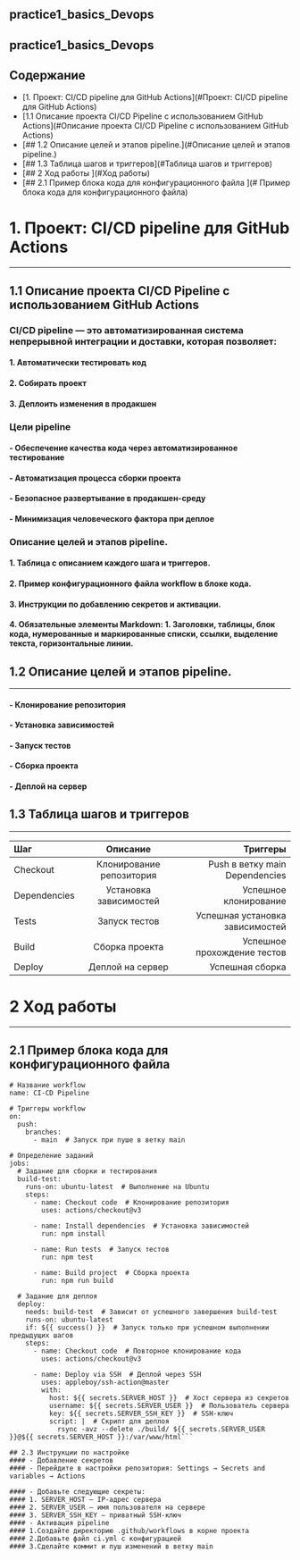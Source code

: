 ## practice1_basics_Devops
## practice1_basics_Devops

## Содержание
* [1. Проект: CI/CD pipeline для GitHub Actions](#Проект: CI/CD pipeline для GitHub Actions)
* [1.1 Описание проекта CI/CD Pipeline с использованием GitHub Actions](#Описание проекта CI/CD Pipeline с использованием GitHub Actions)
* [## 1.2 Описание целей и этапов pipeline.](#Описание целей и этапов pipeline.)
* [## 1.3 Таблица шагов и триггеров](#Таблица шагов и триггеров)
* [## 2 Ход работы ](#Ход работы)
* [## 2.1 Пример блока кода для конфигурационного файла ](# Пример блока кода для конфигурационного файла)

# 1. Проект: CI/CD pipeline для GitHub Actions
---
## 1.1 Описание проекта CI/CD Pipeline с использованием GitHub Actions

### CI/CD pipeline — это автоматизированная система непрерывной интеграции и доставки, которая позволяет:
#### 1. Автоматически тестировать код
#### 2. Собирать проект
#### 3. Деплоить изменения в продакшен

### Цели pipeline
#### - Обеспечение качества кода через автоматизированное тестирование
#### - Автоматизация процесса сборки проекта
#### - Безопасное развертывание в продакшен-среду
#### - Минимизация человеческого фактора при деплое

### Описание целей и этапов pipeline.
#### 1. Таблица с описанием каждого шага и триггеров.
#### 2. Пример конфигурационного файла workflow в блоке кода.
#### 3. Инструкции по добавлению секретов и активации.
#### 4. Обязательные элементы Markdown: 1. Заголовки, таблицы, блок кода, нумерованные и маркированные списки, ссылки, выделение текста, горизонтальные линии.


## 1.2 Описание целей и этапов pipeline.
---
#### - Клонирование репозитория
#### - Установка зависимостей
#### - Запуск тестов
#### - Сборка проекта
#### - Деплой на сервер

## 1.3 Таблица шагов и триггеров
---
|      Шаг       |	        Описание        |            Триггеры           | 
|:---------------|:------------------------:|------------------------------:|
|     Checkout   |	Клонирование репозитория|	Push в ветку main Dependencies|	
|   Dependencies | Установка зависимостей   |      Успешное клонирование    |
|      Tests     |        Запуск тестов     |Успешная установка зависимостей|
|      Build     |       Сборка проекта     | Успешное прохождение тестов   |
|      Deploy    |      Деплой на сервер    |       Успешная сборка         |


# 2 Ход работы 
---
## 2.1 Пример блока кода для конфигурационного файла
```
# Название workflow
name: CI-CD Pipeline

# Триггеры workflow
on:
  push:
    branches:
      - main  # Запуск при пуше в ветку main

# Определение заданий
jobs:
  # Задание для сборки и тестирования
  build-test:
    runs-on: ubuntu-latest  # Выполнение на Ubuntu
    steps:
      - name: Checkout code  # Клонирование репозитория
        uses: actions/checkout@v3
      
      - name: Install dependencies  # Установка зависимостей
        run: npm install
      
      - name: Run tests  # Запуск тестов
        run: npm test
      
      - name: Build project  # Сборка проекта
        run: npm run build

  # Задание для деплоя
  deploy:
    needs: build-test  # Зависит от успешного завершения build-test
    runs-on: ubuntu-latest
    if: ${{ success() }}  # Запуск только при успешном выполнении предыдущих шагов
    steps:
      - name: Checkout code  # Повторное клонирование кода
        uses: actions/checkout@v3
      
      - name: Deploy via SSH  # Деплой через SSH
        uses: appleboy/ssh-action@master
        with:
          host: ${{ secrets.SERVER_HOST }}  # Хост сервера из секретов
          username: ${{ secrets.SERVER_USER }}  # Пользователь сервера
          key: ${{ secrets.SERVER_SSH_KEY }}  # SSH-ключ
          script: |  # Скрипт для деплоя
            rsync -avz --delete ./build/ ${{ secrets.SERVER_USER }}@${{ secrets.SERVER_HOST }}:/var/www/html```

## 2.3 Инструкции по настройке
#### - Добавление секретов
#### - Перейдите в настройки репозитория: Settings → Secrets and variables → Actions

#### - Добавьте следующие секреты:
#### 1. SERVER_HOST — IP-адрес сервера
#### 2. SERVER_USER — имя пользователя на сервере
#### 3. SERVER_SSH_KEY — приватный SSH-ключ
#### - Активация pipeline
#### 1.Создайте директорию .github/workflows в корне проекта
#### 2.Добавьте файл ci.yml с конфигурацией
#### 3.Сделайте коммит и пуш изменений в ветку main
